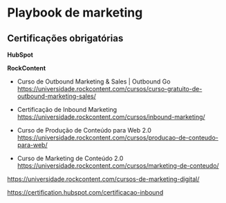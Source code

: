 <!-- TITLE: Marketing -->
<!-- SUBTITLE: A quick summary of Marketing -->

# Playbook de marketing
## Certificações obrigatórias
**HubSpot**


**RockContent**
* Curso de Outbound Marketing & Sales | Outbound Go
https://universidade.rockcontent.com/cursos/curso-gratuito-de-outbound-marketing-sales/

* Certificação de Inbound Marketing
https://universidade.rockcontent.com/cursos/inbound-marketing/
 
* Curso de Produção de Conteúdo para Web 2.0
https://universidade.rockcontent.com/cursos/producao-de-conteudo-para-web/

* Curso de Marketing de Conteúdo 2.0
https://universidade.rockcontent.com/cursos/marketing-de-conteudo/


https://universidade.rockcontent.com/cursos-de-marketing-digital/

https://certification.hubspot.com/certificacao-inbound
